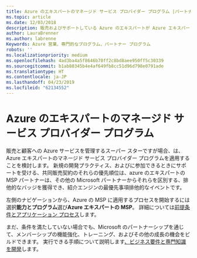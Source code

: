 ```yaml
---
title: Azure のエキスパートのマネージド サービス プロバイダー プログラム |パートナー センター
ms.topic: article
ms.date: 12/03/2018
description: 販売およびサポートしている Azure のエキスパートが Azure エキスパートの MSP に適用できます。
author: LauraBrenner
ms.author: labrenne
Keywords: Azure 営業、専門的なプログラム、パートナー プログラム
robots: ''
ms.localizationpriority: medium
ms.openlocfilehash: 4ad3ba4a5f8646b70ff2c8bd8aee950ff5c30339
ms.sourcegitcommit: b1ab80345b4e4af649fb8cc51d96d798e0791ade
ms.translationtype: HT
ms.contentlocale: ja-JP
ms.lasthandoff: 04/23/2019
ms.locfileid: "62134552"
---
```

# <a name="azure-expert-managed-services-provider-program"></a>Azure のエキスパートのマネージド サービス プロバイダー プログラム


販売と顧客への Azure サービスを管理するスーパー スターですが場合、は、Azure エキスパートのマネージド サービス プロバイダー プログラムを適用することを検討します。 新規の開発プラクティス、およびに参加できるときにサポートを受ける、共同販売契約のそれらの優先順位は、azure のエキスパートの MSP パートナーは、その他の Microsoft パートナーからそれらを区別する、排他的なバッジを獲得でき、紹介エンジンの最優先事項排他的なイベントです。

左側のナビゲーションから、Azure の MSP に適用するプロセスを開始するには 選択**能力とプログラム**選び**Azure エキスパートの MSP**。 詳細については[前提条件とアプリケーション プロセス](https://partner.microsoft.com/membership/azure-expert-msp)します。 

まだ、条件を満たしていない場合でも、Microsoft のパートナーシップを通じて、メンバーシップの機能強化、トレーニング、およびその他の成長の機会をビルドできます。
実行できる手順について説明します[、ビジネス要件と専門知識を開発](https://partner.microsoft.com/membership/azure-expert-msp)します。

